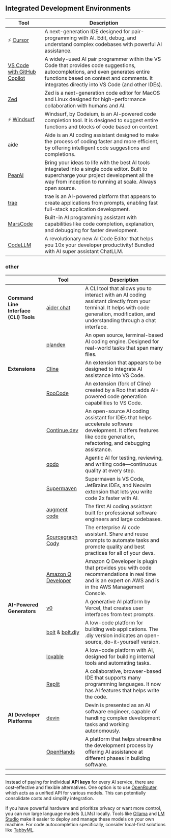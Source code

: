 
## Integrated Development Environments

| Tool                                                               | Description                                                                                                                                                                                                                   |
| ------------------------------------------------------------------ | ----------------------------------------------------------------------------------------------------------------------------------------------------------------------------------------------------------------------------- |
| ⚡ [Cursor](https://www.cursor.sh/)                                 | A next-generation IDE designed for pair-programming with AI. Edit, debug, and understand complex codebases with powerful AI assistance.                                                                                       |
| [VS Code with GitHub Copilot](https://github.com/features/copilot) | A widely-used AI pair programmer within the VS Code that provides code suggestions, autocompletions, and even generates entire functions based on context and comments. It integrates directly into VS Code (and other IDEs). |
| [Zed](https://zed.dev/)                                            | Zed is a next-generation code editor for MacOS and Linux designed for  high-performance collaboration with humans and AI.                                                                                                     |
| ⚡ [Windsurf](https://codeium.com/windsurf)                         | Windsurf, by Codeium, is an AI-powered code completion tool. It is designed to suggest entire functions and blocks of code based on context.                                                                                  |
| [aide](https://aide.dev/)                                          | Aide is an AI coding assistant designed to make the process of coding faster and more efficient, by offering intelligent code suggestions and completions.                                                                    |
| [PearAI](https://trypear.ai/)                                      | Bring your ideas to life with the best AI tools integrated into a single code editor. Built to supercharge your project development all the way from inception to running at scale. Always open source.                       |
| [trae](https://www.trae.ai/home)                                   | trae is an AI-powered platform that appears to create applications from prompts, enabling fast full-stack application development.                                                                                            |
| [MarsCode](https://www.marscode.com/home)                          | Built-in AI programming assistant with capabilities like code completion, explanation, and debugging for faster development.                                                                                                  |
| [CodeLLM](https://codellm.abacus.ai/)                              | A revolutionary new AI Code Editor that helps you 10x your developer productivity! Bundled with AI super assistant ChatLLM.                                                                                                   |

### other

| &nbsp;                                 | Tool                                                                                 | Description                                                                                                                                                                              |
| -------------------------------------- | ------------------------------------------------------------------------------------ | ---------------------------------------------------------------------------------------------------------------------------------------------------------------------------------------- |
| **Command Line Interface (CLI) Tools** | [aider chat](https://aider.chat/)                                                    | A CLI tool that allows you to interact with an AI coding assistant directly from your terminal. It helps with code generation, modification, and understanding through a chat interface. |
|                                        | [plandex](https://plandex.ai/)                                                       | An open source, terminal-based AI coding engine. Designed for real-world tasks that span many files.                                                                                     |
| **Extensions**                         | [Cline](https://github.com/cline/cline)                                              | An extension that appears to be designed to integrate AI assistance into VS Code.                                                                                                        |
|                                        | [RooCode](https://github.com/RooVetGit/Roo-Code)                                     | An extension (fork of Cline) created by a Roo that adds AI-powered code generation capabilities to VS Code.                                                                              |
|                                        | [Continue.dev](https://www.continue.dev/)                                            | An open-source AI coding assistant for IDEs that helps accelerate software development. It offers features like code generation, refactoring, and debugging assistance.                  |
|                                        | [qodo](https://www.qodo.ai/)                                                         | Agentic AI for testing, reviewing, and writing code—continuous quality at every step.                                                                                                    |
|                                        | [Supermaven](https://supermaven.com/)                                                | Supermaven is VS Code, JetBrains IDEs, and Neovim extension that lets you write code 2x faster with AI.                                                                                  |
|                                        | [augment code](https://www.augmentcode.com/)                                         | The first AI coding assistant built for professional software engineers and large codebases.                                                                                             |
|                                        | [Sourcegraph Cody](https://sourcegraph.com/cody)                                     | The enterprise AI code assistant. Share and reuse prompts to automate tasks and promote quality and best practices for all of your devs.                                                 |
|                                        | [Amazon Q Developer](https://aws.amazon.com/q/developer/)                            | Amazon Q Developer is plugin that provides you with code recommendations in real time and is an expert on AWS and is in the AWS Management Console.                                      |
| **AI-Powered Generators**              | [v0](https://v0.dev/)                                                                | A generative AI platform by Vercel, that creates user interfaces from text prompts.                                                                                                      |
|                                        | [bolt](https://bolt.new/)  & [bolt.diy](https://github.com/stackblitz-labs/bolt.diy) | A low-code platform for building web applications. The .diy version indicates an open-source, do-it-yourself version.                                                                    |
|                                        | [lovable](https://lovable.dev/)                                                      | А low-code platform with AI, designed for building internal tools and automating tasks.                                                                                                  |
|                                        | [Replit](https://replit.com/)                                                        | A collaborative, browser-based IDE that supports many programming languages. It now has AI features that helps write the code.                                                           |
| **AI Developer Platforms**             | [devin](https://app.devin.ai/)                                                       | Devin is presented as an AI software engineer, capable of handling complex development tasks and working autonomously.                                                                   |
|                                        | [OpenHands](https://www.all-hands.dev/)                                              | A platform that helps streamline the development process by offering AI assistance at different phases in building software.                                                             |

---

Instead of paying for individual **API keys** for every AI service, there are cost-effective and flexible alternatives. One option is to use [OpenRouter](https://openrouter.ai/), which acts as a unified API for various models. This can potentially consolidate costs and simplify integration.

If you have powerful hardware and prioritize privacy or want more control, you can run large language models (LLMs) locally. Tools like [Ollama](https://ollama.com/) and [LM Studio](https://lmstudio.ai/) make it easier to deploy and manage these models on your own machine. For code autocompletion specifically, consider local-first solutions like [TabbyML](https://www.tabbyml.com/).
